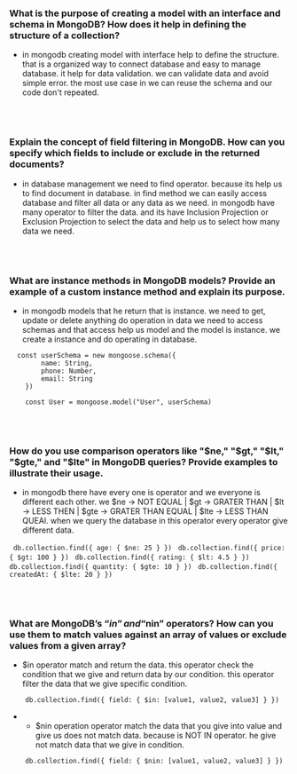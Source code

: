### What is the purpose of creating a model with an interface and schema in MongoDB? How does it help in defining the structure of a collection?

- in mongodb creating model with interface help to define the structure. that is
  a organized way to connect database and easy to manage database. it help for
  data validation. we can validate data and avoid simple error. the most use
  case in we can reuse the schema and our code don't repeated.

<br/>
<br/>

### Explain the concept of field filtering in MongoDB. How can you specify which fields to include or exclude in the returned documents?

- in database management we need to find operator. because its help us to find
  document in database. in find method we can easily access database and filter
  all data or any data as we need. in mongodb have many operator to filter the
  data. and its have Inclusion Projection or Exclusion Projection to select the
  data and help us to select how many data we need.

<br/>
<br/>

### What are instance methods in MongoDB models? Provide an example of a custom instance method and explain its purpose.

- in mongodb models that he return that is instance. we need to get, update or
  delete anything do operation in data we need to access schemas and that access
  help us model and the model is instance. we create a instance and do operating
  in database.

```
  const userSchema = new mongoose.schema({
        name: String,
        phone: Number,
        email: String
    })

    const User = mongoose.model("User", userSchema)
```

<br/>
<br/>

### How do you use comparison operators like "$ne," "$gt," "$lt," "$gte," and "$lte" in MongoDB queries? Provide examples to illustrate their usage.

- in mongodb there have every one is operator and we everyone is different each
  other. we $ne -> NOT EQUAL | $gt -> GRATER THAN | $lt -> LESS THEN | $gte ->
  GRATER THAN EQUAL | $lte -> LESS THAN QUEAl. when we query the database in
  this operator every operator give different data.

` db.collection.find({ age: { $ne: 25 } })`
` db.collection.find({ price: { $gt: 100 } })`
` db.collection.find({ rating: { $lt: 4.5 } })`
` db.collection.find({ quantity: { $gte: 10 } })`
` db.collection.find({ createdAt: { $lte: 20 } })`

<br/>
<br/>

### What are MongoDB’s “$in” and “$nin” operators? How can you use them to match values against an array of values or exclude values from a given array?

- $in operator match and return the data. this operator check the condition that we give and return data by our condition. this operator filter the data that we give specific condition.
```
    db.collection.find({ field: { $in: [value1, value2, value3] } })
```

- - $nin operation operator match the data that you give into value and give us does not match data. because is NOT IN operator. he give not match data that we give in condition.
```
    db.collection.find({ field: { $nin: [value1, value2, value3] } })
```